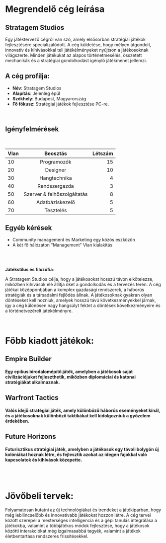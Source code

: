 
# Megrendelő cég leírása
## Stratagem Studios

Egy játéktervező cégről van szó, amely elsősorban stratégiai játékok fejlesztésére specializálódott. A cég küldetése, hogy mélyen átgondolt, innovatív és kihívásokkal teli játékélményeket nyújtson a játékosoknak világszerte. Minden játékukat az alapos történetmesélés, összetett mechanikák és a stratégiai gondolkodást igénylő játékmenet jellemzi.

## A cég profilja:
- **Név**: Stratagem Studios <br>
- **Alapítás**: Jelenleg épül <br>
- **Székhely**: Budapest, Magyarország <br>
- **Fő fókusz**: Stratégiai játékok fejlesztése PC-re. <br>

<br>

## Igényfelmérések

<br>

| **Vlan** | **Beosztás** | **Létszám** |
|:--- | :---: | ---: |
|10|Programozók|15|
|20|Designer|10|
|30|Hangtechnika|4|
|40|Rendszergazda|3|
|50|Szerver & felhőszolgáltatás|8|
|60|Adatbáziskezelő|5|
|70|Tesztelés|5|

## Egyéb kérések
- Community management és Marketing egy közös eszközön
- A két fő hálózaton "Management" Vlan kialakítás

<br>
<br>

**Játékstílus és filozófia**: <br>

A Stratagem Studios célja, hogy a játékosokat hosszú távon elkötelezze, miközben kihívások elé állítja őket a gondolkodás és a tervezés terén. A cég játékai középpontjában a komplex gazdasági rendszerek, a háborús stratégiák és a társadalmi fejlődés állnak. A játékosoknak gyakran olyan döntéseket kell hozniuk, amelyek hosszú távú következményekkel járnak, így a cég különösen nagy hangsúlyt fektet a döntések következményeire és a történetvezérelt játékélményre.

<br>

# Főbb kiadott játékok:
## Empire Builder
#### Egy epikus birodalomépítő játék, amelyben a játékosok saját civilizációjukat fejleszthetik, miközben diplomáciai és katonai stratégiákat alkalmaznak.
## Warfront Tactics
#### Valós idejű stratégiai játék, amely különböző háborús eseményeket kínál, és a játékosoknak különböző taktikákat kell kidolgozniuk a győzelem érdekében.
## Future Horizons
#### Futurisztikus stratégiai játék, amelyben a játékosok egy távoli bolygón új kolóniákat hoznak létre, és fejlesztik azokat az idegen fajokkal való kapcsolatok és kihívások közepette.

<br>
<br>


# Jövőbeli tervek:
Folyamatosan kutatni az új technológiákat és trendeket a játékiparban, hogy még lebilincselőbb és innovatívabb játékokat hozzon létre. A cég tervei között szerepel a mesterséges intelligencia és a gépi tanulás integrálása a játékokba, valamint a többjátékos módok fejlesztése, hogy a játékosok közötti interakciókat még izgalmasabbá tegyék, valamint a játékok életbentartása rendszeres frissítésekkel.
